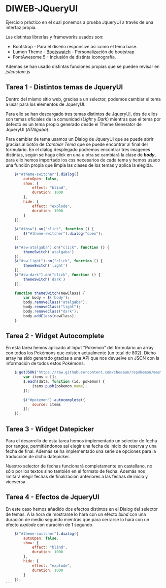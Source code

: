 # DIWEB-JQueryUI

Ejercicio práctico en el cual ponemos a prueba JqueryUI a través de una
interfaz propia.

Las distintas librerías y frameworks usados son:

* Bootstrap - Para el diseño responsive así como el tema base.
* Lumen Theme - [Bootswatch](https://bootswatch.com/lumen/) -
  Personalización de bootstrap
* FontAwesome 5 - Inclusión de distinta iconografía.

Además se han usado distintas funciones propias que se pueden revisar en
_js/custom.js_

## Tarea 1 - Distintos temas de JqueryUI
Dentro del mismo sitio web, gracias a un selector, podemos cambiar el
tema a usar para los elementos de JqueryUI.

Para ello se han descargado tres temas distintos de JqueryUI, dos de
ellos son temas oficiales de la comunidad (_Light_ y _Dark_) mientras
que el tema por defecto es un tema propio generado desde el Theme
Generator de JqueryUI (_ATAlgaba_).

Para cambiar de tema usamos un Dialog de JqueryUI que se puede abrir
gracias al botón de _Cambiar Tema_ que se puede encontrar al final del
formulario. En el dialog desplegado podremos encontrar tres imagenes
distintas, según se haga click en una u otra se cambiará la clase de
***body***, para ello hemos importado los css necesarios de cada tema y
hemos usado una función propia que limpia las clases de los temas y
aplica la elegida.

```javascript
    $("#theme-switcher").dialog({
        autoOpen: false,
        show: {
            effect: "blind",
            duration: 1000
        },
        hide: {
            effect: "explode",
            duration: 1000
        }
    });
    
    $("#thsw").on("click", function () {
        $("#theme-switcher").dialog("open");
    });
    
    $("#sw-atalgaba").on("click", function () {
        themeSwitch('atalgaba')
    });
    $("#sw-light").on("click", function () {
        themeSwitch('light')
    });
    $("#sw-dark").on("click", function () {
        themeSwitch('dark')
    });
    
    function themeSwitch(newClass) {
        var body = $('body');
        body.removeClass("atalgaba");
        body.removeClass("light");
        body.removeClass("dark");
        body.addClass(newClass);
    }
```

## Tarea 2 - Widget Autocomplete

En esta tarea hemos aplicado al Input "Pokemon" del formulario un array
con todos los Pokémons que existen actualmente (un total de 802). Dicho
array ha sido generado gracias a una API que nos devuelve un JSON con la
información de todos estos Pokémons.

```javascript
    $.getJSON("https://raw.githubusercontent.com/cheeaun/repokemon/master/data/pokemon-list.json", function (data) {
        var items = [];
        $.each(data, function (id, pokemon) {
            items.push(pokemon.name);
        });
    
        $("#pokemon").autocomplete({
            source: items
        });
    });
```

## Tarea 3 - Widget Datepicker

Para el desarrollo de esta tarea hemos implementado un selector de fecha
por rangos, permitiéndonos así elegir una fecha de inicio de reserva y
una fecha de final. Además se ha implementado una serie de opciones para
la traducción de dicho datepicker.

Nuestro selector de fechas funcionará completamente en castellano, no
sólo por los textos sino también en el formato de fecha. Además nos
limitará elegir fechas de finalización anteriores a las fechas de inicio
y viceversa.

## Tarea 4 - Efectos de JqueryUI

En este caso hemos añadido dos efectos distintos en el Dialog del
selector de temas. A la hora de mostrarse lo hará con un efecto _blind_
con una duración de medio segundo mientras que para cerrarse lo hará con
un efecto _explode_ con duración de 1 segundo.

````javascript
    $("#theme-switcher").dialog({
        autoOpen: false,
        show: {
            effect: "blind",
            duration: 1000
        },
        hide: {
            effect: "explode",
            duration: 1000
        }
    });
```